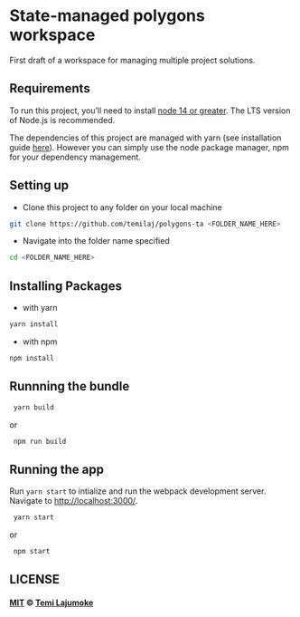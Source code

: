 # State-managed polygons workspace

First draft of a workspace for managing multiple project solutions.
## Requirements
To run this project, you’ll need to install [node 14 or greater](https://nodejs.org/en/). The LTS version of Node.js is recommended. 

The dependencies of this project are managed with yarn (see installation guide [here](https://yarnpkg.com/en/)). However you can simply use the node package manager, npm for your dependency management.

## Setting up
+ Clone this project to any folder on your local machine
```bash
git clone https://github.com/temilaj/polygons-ta <FOLDER_NAME_HERE>
```
+ Navigate into the folder name specified
```bash
cd <FOLDER_NAME_HERE>
```

## Installing Packages
+ with yarn
```bash 
yarn install
```

+ with npm
```bash 
npm install
```

## Runnning the bundle

```bash
 yarn build
```

or 

```bash
 npm run build
```
## Running the app

Run `yarn start` to intialize and run the webpack development server. Navigate to [http://localhost:3000/](http://localhost:3000).

```bash
 yarn start
```
or
```bash
 npm start
```

## LICENSE

#### [MIT](./License.md) © [Temi Lajumoke](http://temilajumoke.com)